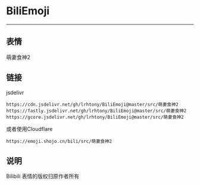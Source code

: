 # BiliEmoji
---
## 表情
萌妻食神2
## 链接
jsdelivr
```
https://cdn.jsdelivr.net/gh/lrhtony/BiliEmoji@master/src/萌妻食神2
https://fastly.jsdelivr.net/gh/lrhtony/BiliEmoji@master/src/萌妻食神2
https://gcore.jsdelivr.net/gh/lrhtony/BiliEmoji@master/src/萌妻食神2
```
或者使用Cloudflare
```
https://emoji.shojo.cn/bili/src/萌妻食神2
```
## 说明
Bilibili 表情的版权归原作者所有
